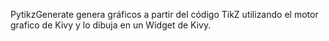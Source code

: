 PytikzGenerate genera gráficos a partir del código TikZ utilizando el motor grafico de Kivy y lo dibuja en un Widget de Kivy.
